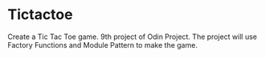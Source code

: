 # Tictactoe

Create a Tic Tac Toe game. 9th project of Odin Project. The project will use Factory Functions and Module Pattern to make the game.